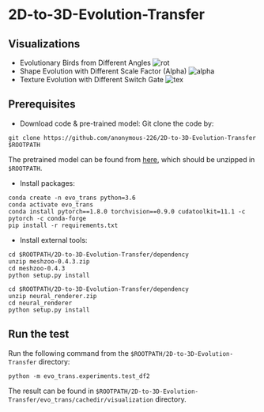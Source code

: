 # 2D-to-3D-Evolution-Transfer
## Visualizations
- Evolutionary Birds from Different Angles
![rot](https://user-images.githubusercontent.com/111099396/185560433-c4e86a75-708c-4f3d-89ea-15058945bab1.gif)
- Shape Evolution with Different Scale Factor (Alpha)
![alpha](https://user-images.githubusercontent.com/111099396/185732041-8fd439e9-62cf-49b5-a7f4-65860762dd10.gif)
- Texture Evolution with Different Switch Gate
![tex](https://user-images.githubusercontent.com/111099396/185732037-f539f30e-58db-49c7-a5d5-cbd2dc5a2bdd.gif)


## Prerequisites
- Download code & pre-trained model:
Git clone the code by:
```
git clone https://github.com/anonymous-226/2D-to-3D-Evolution-Transfer $ROOTPATH
```
The pretrained model can be found from [here](https://drive.google.com/file/d/1Agf_G9OaCvXPoenRK5vpj3VckuFPGRMg/view?usp=sharing), which should be unzipped in `$ROOTPATH`.
- Install packages:
```
conda create -n evo_trans python=3.6
conda activate evo_trans
conda install pytorch==1.8.0 torchvision==0.9.0 cudatoolkit=11.1 -c pytorch -c conda-forge
pip install -r requirements.txt
```

- Install external tools:

```
cd $ROOTPATH/2D-to-3D-Evolution-Transfer/dependency
unzip meshzoo-0.4.3.zip
cd meshzoo-0.4.3
python setup.py install
```

```
cd $ROOTPATH/2D-to-3D-Evolution-Transfer/dependency
unzip neural_renderer.zip
cd neural_renderer
python setup.py install
```

## Run the test
Run the following command from the `$ROOTPATH/2D-to-3D-Evolution-Transfer` directory:
```
python -m evo_trans.experiments.test_df2
```
The result can be found in `$ROOTPATH/2D-to-3D-Evolution-Transfer/evo_trans/cachedir/visualization` directory.
